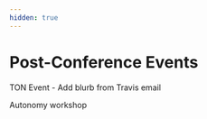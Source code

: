 ```yaml
---
hidden: true
---
```


# Post-Conference Events

TON Event - Add blurb from Travis email

Autonomy workshop
